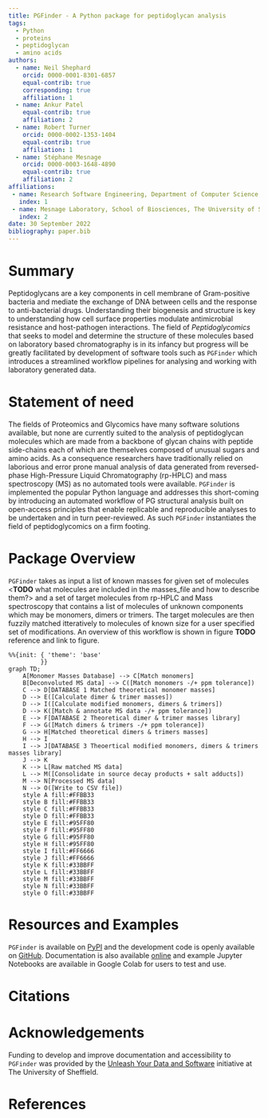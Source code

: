 ```yaml
---
title: PGFinder - A Python package for peptidoglycan analysis
tags:
  - Python
  - proteins
  - peptidoglycan
  - amino acids
authors:
  - name: Neil Shephard
    orcid: 0000-0001-8301-6857
    equal-contrib: true
    corresponding: true
    affiliation: 1
  - name: Ankur Patel
    equal-contrib: true
    affiliation: 2
  - name: Robert Turner
    orcid: 0000-0002-1353-1404
    equal-contrib: true
    affiliation: 1
  - name: Stéphane Mesnage
    orcid: 0000-0003-1648-4890
    equal-contrib: true
    affiliation: 2
affiliations:
 - name: Research Software Engineering, Department of Computer Science, The University of Sheffield
   index: 1
 - name: Mesnage Laboratory, School of Biosciences, The University of Sheffield
   index: 2
date: 30 September 2022
bibliography: paper.bib
---
```


# Summary

Peptidoglycans are a key components in cell membrane of Gram-positive bacteria and mediate the exchange of DNA between
cells and the response to anti-bacterial drugs. Understanding their biogenesis and structure is key to understanding how
cell surface properties modulate antimicrobial resistance and host-pathogen interactions. The field of
_Peptidoglycomics_ that seeks to model and determine the structure of these molecules based on laboratory based
chromatography is in its infancy but progress will be greatly facilitated by development of software tools such as
`PGFinder` which introduces a streamlined workflow pipelines for analysing and working with laboratory generated data.

# Statement of need

The fields of Proteomics and Glycomics have many software solutions available, but none are currently suited to the
analysis of peptidoglycan molecules which are made from a backbone of glycan chains with peptide side-chains each of
which are themselves composed of unusual sugars and amino acids. As a consequence researchers have traditionally relied
on laborious and error prone manual analysis of data generated from reversed-phase High-Pressure Liquid Chromatography
(rp-HPLC) and mass spectroscopy (MS) as no automated tools were available. `PGFinder` is implemented the popular Python
language and addresses this short-coming by introducing an automated workflow of PG structural analysis built on
open-access principles that enable replicable and reproducible analyses to be undertaken and in turn peer-reviewed. As
such `PGFinder` instantiates the field of peptidoglycomics on a firm footing.

# Package Overview

`PGFinder` takes as input a list of known masses for given set of molecules <**TODO** what molecules are included in the
masses_file and how to describe them?> and a set of target molecules from rp-HPLC and Mass spectroscopy that contains a
list of molecules of unknown components which may be monomers, dimers or trimers. The target molecules are then fuzzily
matched itteratively to molecules of known size for a user specified set of modifications. An overview of this workflow
is shown in figure **TODO** reference and link to figure.

```mermaid
%%{init: { 'theme': 'base'
         }}
graph TD;
    A[Monomer Masses Database] --> C[Match monomers]
    B[Deconvoluted MS data] --> C([Match monomers -/+ ppm tolerance])
    C --> D[DATABASE 1 Matched theoretical monomer masses]
    D --> E([Calculate dimer & trimer masses])
    D --> I([Calculate modified monomers, dimers & trimers])
    D --> K([Match & annotate MS data -/+ ppm tolerance])
    E --> F[DATABASE 2 Theoretical dimer & trimer masses library]
    F --> G([Match dimers & trimers -/+ ppm tolerance])
    G --> H[Matched theoretical dimers & trimers masses]
    H --> I
    I --> J[DATABASE 3 Theoertical modified monomers, dimers & trimers masses library]
    J --> K
    K --> L[Raw matched MS data]
    L --> M([Consolidate in source decay products + salt adducts])
    M --> N[Processed MS data]
    N --> O([Write to CSV file])
    style A fill:#FFBB33
    style B fill:#FFBB33
    style C fill:#FFBB33
    style D fill:#FFBB33
    style E fill:#95FF80
    style F fill:#95FF80
    style G fill:#95FF80
    style H fill:#95FF80
    style I fill:#FF6666
    style J fill:#FF6666
    style K fill:#33BBFF
    style L fill:#33BBFF
    style M fill:#33BBFF
    style N fill:#33BBFF
    style O fill:#33BBFF
```

# Resources and Examples

`PGFinder` is available on [PyPI](https://pypi.org/project/pgfinder/) and the development code is openly available on
[GitHub](https://pypi.org/project/pgfinder/). Documentation is also available
[online](https://mesnage-org.github.io/pgfinder/) and example Jupyter Notebooks are available in Google Colab for users
to test and use.

# Citations


# Acknowledgements

Funding to develop and improve documentation and accessibility to `PGFinder` was
provided by the [Unleash Your Data and Software](https://www.sheffield.ac.uk/library/rdm/unleashdatasoftware)
initiative at The University of Sheffield.


# References
